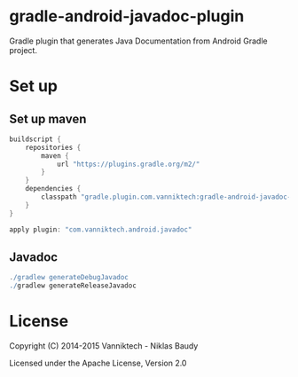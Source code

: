 # gradle-android-javadoc-plugin

Gradle plugin that generates Java Documentation from Android Gradle project.

# Set up

## Set up maven

```groovy
buildscript {
    repositories {
        maven {
            url "https://plugins.gradle.org/m2/"
        }
    }
    dependencies {
        classpath "gradle.plugin.com.vanniktech:gradle-android-javadoc-plugin:0.2.0"
    }
}

apply plugin: "com.vanniktech.android.javadoc"
```

## Javadoc

```groovy
./gradlew generateDebugJavadoc
./gradlew generateReleaseJavadoc
```

# License

Copyright (C) 2014-2015 Vanniktech - Niklas Baudy

Licensed under the Apache License, Version 2.0